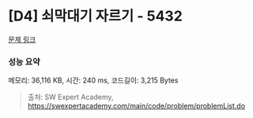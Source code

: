 # [D4] 쇠막대기 자르기 - 5432 

[문제 링크](https://swexpertacademy.com/main/code/problem/problemDetail.do?contestProbId=AWVl47b6DGMDFAXm) 

### 성능 요약

메모리: 36,116 KB, 시간: 240 ms, 코드길이: 3,215 Bytes



> 출처: SW Expert Academy, https://swexpertacademy.com/main/code/problem/problemList.do